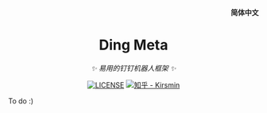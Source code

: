 <p align="right">
   <strong>简体中文</strong>
<!-- Tips: When English document is ready, replace Line 2 with the following line:
    <strong>简体中文</strong> | <a href="./README.en.md">English</a>
-->
</p>

<div align="center">

# Ding Meta

_✨ 易用的钉钉机器人框架 ✨_

[![LICENSE](https://img.shields.io/badge/LICENSE-MIT-blue)](https://opensource.org/licenses/MIT)
[![知乎 - Kirsmin](https://img.shields.io/badge/知乎-Kirsmin-%23007AFF?style=flat-square&logo=zhihu&logoColor=white)](https://zhihu.com/people/kirsmin)
</div>

To do :)